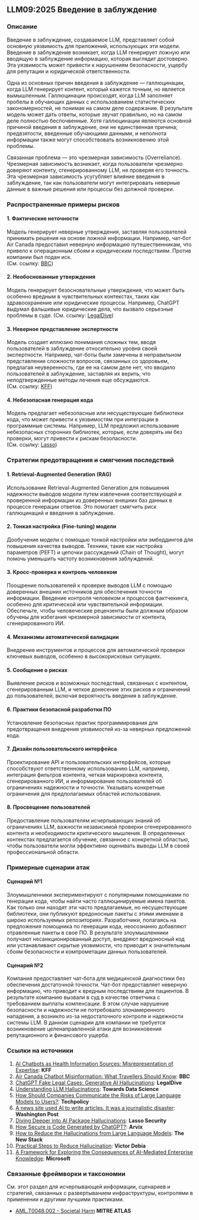 ## LLM09:2025 Введение в заблуждение

### Описание

Введение в заблуждение, создаваемое LLM, представляет собой основную уязвимость для приложений, использующих эти модели. Введение в заблуждение возникает, когда LLM генерирует ложную или вводящую в заблуждение информацию, которая выглядит достоверно. Эта уязвимость может привести к нарушениям безопасности, ущербу для репутации и юридической ответственности.

Одна из основных причин введения в заблуждение — галлюцинации, когда LLM генерирует контент, который кажется точным, но является вымышленным. Галлюцинации происходят, когда LLM заполняет пробелы в обучающих данных с использованием статистических закономерностей, не понимая на самом деле содержание. В результате модель может дать ответы, которые звучат правильно, но на самом деле полностью беспочвенные. Хотя галлюцинации являются основной причиной введения в заблуждение, они не единственная причина; предвзятости, введенные обучающими данными, и неполнота информации также могут способствовать возникновению этой проблемы.

Связанная проблема — это чрезмерная зависимость (Overreliance). Чрезмерная зависимость возникает, когда пользователи чрезмерно доверяют контенту, сгенерированному LLM, не проверяя его точность. Эта чрезмерная зависимость усугубляет влияние введения в заблуждение, так как пользователи могут интегрировать неверные данные в важные решения или процессы без должной проверки.

### Распространенные примеры рисков

#### 1. Фактические неточности
  Модель генерирует неверные утверждения, заставляя пользователей принимать решения на основе ложной информации. Например, чат-бот Air Canada предоставил неверную информацию путешественникам, что привело к операционным сбоям и юридическим последствиям. Против компании был подан иск.  
  (См. ссылку: [BBC](https://www.bbc.com/travel/article/20240222-air-canada-chatbot-misinformation-what-travellers-should-know))
#### 2. Необоснованные утверждения
  Модель генерирует безосновательные утверждения, что может быть особенно вредным в чувствительных контекстах, таких как здравоохранение или юридические процессы. Например, ChatGPT выдумал фальшивые юридические дела, что вызвало серьезные проблемы в суде. 
  (См. ссылку: [LegalDive](https://www.legaldive.com/news/chatgpt-fake-legal-cases-generative-ai-hallucinations/651557/))
#### 3. Неверное представление экспертности
 Модель создает иллюзию понимания сложных тем, вводя пользователей в заблуждение относительно уровня своей экспертности. Например, чат-боты были замечены в неправильном представлении сложности вопросов, связанных со здоровьем, предлагая неуверенность, где ее на самом деле нет, что вводило пользователей в заблуждение, заставляя их верить, что неподтвержденные методы лечения еще обсуждаются.  
  (См. ссылку: [KFF](https://www.kff.org/health-misinformation-monitor/volume-05/))
#### 4. Небезопасная генерация кода
  Модель предлагает небезопасные или несуществующие библиотеки кода, что может привести к уязвимостям при интеграции в программные системы. Например, LLM предложил использование небезопасных сторонних библиотек, которые, если доверять им без проверки, могут привести к рискам безопасности.  
  (См. ссылку: [Lasso](https://www.lasso.security/blog/ai-package-hallucinations))

### Стратегии предотвращения и смягчения последствий

#### 1. Retrieval-Augmented Generation (RAG)
  Использование Retrieval-Augmented Generation для повышения надежности выводов модели путем извлечения соответствующей и проверенной информации из доверенных внешних баз данных в процессе генерации ответов. Это помогает смягчить риск галлюцинаций и введения в заблуждение.
#### 2. Тонкая настройка (Fine-tuning) модели
  Дообучение модели с помощью тонкой настройки или эмбеддингов для повышения качества выводов. Техники, такие как настройка параметров (PEFT) и цепочки рассуждений (Chain of Thought), могут помочь уменьшить частоту возникновения заблуждений.
#### 3. Кросс-проверка и контроль человеком
  Поощрение пользователей к проверке выводов LLM с помощью доверенных внешних источников для обеспечения точности информации. Введение контроля человеком и процессов фактчекинга, особенно для критической или чувствительной информации. Обеспечьте, чтобы человеческие рецензенты были должным образом обучены для избегания чрезмерной зависимости от контента, сгенерированного ИИ.
#### 4. Механизмы автоматической валидации
  Внедрение инструментов и процессов для автоматической проверки ключевых выводов, особенно в высокорисковых ситуациях.
#### 5. Сообщение о рисках
  Выявление рисков и возможных последствий, связанных с контентом, сгенерированным LLM, и четкое донесение этих рисков и ограничений до пользователей, включая вероятность введения в заблуждение.
#### 6. Практики безопасной разработки ПО
  Установление безопасных практик программирования для предотвращения внедрения уязвимостей из-за неверных предложений кода.
#### 7. Дизайн пользовательского интерфейса
  Проектирование API и пользовательских интерфейсов, которые способствуют ответственному использованию LLM, например, интеграция фильтров контента, четкая маркировка контента, сгенерированного ИИ, и информирование пользователей об ограничениях надежности и точности. Указывать конкретные ограничения для предполагаемых областей использования.
#### 8. Просвещение пользователей
  Предоставление пользователям исчерпывающих знаний об ограничениях LLM, важности независимой проверки сгенерированного контента и необходимости критического мышления. В определенных контекстах предлагается обучение, связанное с конкретной областью, чтобы пользователи могли эффективно оценивать выводы LLM в своей профессиональной области.

### Примерные сценарии атак

#### Сценарий №1
  Злоумышленники экспериментируют с популярными помощниками по генерации кода, чтобы найти часто галлюцинируемые имена пакетов. Как только они находят эти часто предлагаемые, но несуществующие библиотеки, они публикуют вредоносные пакеты с этими именами в широко используемых репозиториях. Разработчики, полагаясь на предложения помощника по генерации кода, неосознанно добавляют отравленные пакеты в свое ПО. В результате злоумышленники получают несанкционированный доступ, внедряют вредоносный код или устанавливают скрытые уязвимости, что приводит к значительным сбоям безопасности и компрометации данных пользователей.
#### Сценарий №2
  Компания предоставляет чат-бота для медицинской диагностики без обеспечения достаточной точности. Чат-бот предоставляет неверную информацию, что приводит к вредным последствиям для пациентов. В результате компанию вызвали в суд в качестве ответчика с требованием выплаты компенсации. В этом случае нарушение безопасности и надежности не потребовало злонамеренного нападения, а возникло из-за недостаточного контроля и надежности системы LLM. В данном сценарии для компании не требуется возникновение целенаправленной атаки для возникновения репутационного и финансового ущерба.

### Ссылки на источники

1. [AI Chatbots as Health Information Sources: Misrepresentation of Expertise](https://www.kff.org/health-misinformation-monitor/volume-05/): **KFF**
2. [Air Canada Chatbot Misinformation: What Travellers Should Know](https://www.bbc.com/travel/article/20240222-air-canada-chatbot-misinformation-what-travellers-should-know): **BBC**
3. [ChatGPT Fake Legal Cases: Generative AI Hallucinations](https://www.legaldive.com/news/chatgpt-fake-legal-cases-generative-ai-hallucinations/651557/): **LegalDive**
4. [Understanding LLM Hallucinations](https://towardsdatascience.com/llm-hallucinations-ec831dcd7786): **Towards Data Science**
5. [How Should Companies Communicate the Risks of Large Language Models to Users?](https://techpolicy.press/how-should-companies-communicate-the-risks-of-large-language-models-to-users/): **Techpolicy**
6. [A news site used AI to write articles. It was a journalistic disaster](https://www.washingtonpost.com/media/2023/01/17/cnet-ai-articles-journalism-corrections/): **Washington Post**
7. [Diving Deeper into AI Package Hallucinations](https://www.lasso.security/blog/ai-package-hallucinations): **Lasso Security**
8. [How Secure is Code Generated by ChatGPT?](https://arxiv.org/abs/2304.09655): **Arvix**
9. [How to Reduce the Hallucinations from Large Language Models](https://thenewstack.io/how-to-reduce-the-hallucinations-from-large-language-models/): **The New Stack**
10. [Practical Steps to Reduce Hallucination](https://newsletter.victordibia.com/p/practical-steps-to-reduce-hallucination): **Victor Debia**
11. [A Framework for Exploring the Consequences of AI-Mediated Enterprise Knowledge](https://www.microsoft.com/en-us/research/publication/a-framework-for-exploring-the-consequences-of-ai-mediated-enterprise-knowledge-access-and-identifying-risks-to-workers/): **Microsoft**

### Связанные фреймворки и таксономии

См. этот раздел для исчерпывающей информации, сценариев и стратегий, связанных с развертыванием инфраструктуры, контролями в применении и другими лучшими практиками.  

- [AML.T0048.002 - Societal Harm](https://atlas.mitre.org/techniques/AML.T0048) **MITRE ATLAS**
